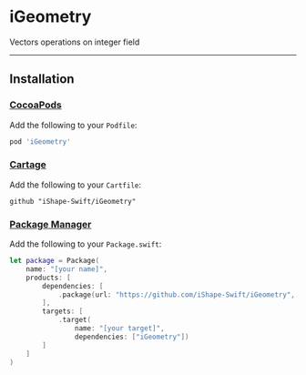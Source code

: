 # iGeometry
Vectors operations on integer field

---

## Installation

### [CocoaPods](https://cocoapods.org/)

Add the following to your `Podfile`:
```ruby
pod 'iGeometry'
```

### [Cartage](https://github.com/Carthage/Carthage)

Add the following to your `Cartfile`:
```
github "iShape-Swift/iGeometry"
```

### [Package Manager](https://swift.org/package-manager/)


Add the following to your `Package.swift`:
```swift
let package = Package(
    name: "[your name]",
    products: [
        dependencies: [
            .package(url: "https://github.com/iShape-Swift/iGeometry", from: "1.7.0")
        ],
        targets: [
            .target(
                name: "[your target]",
                dependencies: ["iGeometry"])
        ]
    ]
)
```
